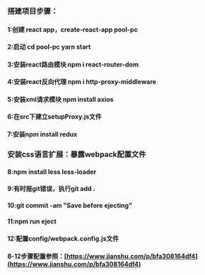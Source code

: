 ### 搭建项目步骤：
#### 1:创建 react app，create-react-app pool-pc
#### 2:启动 cd pool-pc  yarn start
#### 3:安装react路由模块 npm i react-router-dom
#### 4:安装react反向代理 npm i http-proxy-middleware
#### 5:安装xml请求模块 npm install axios
#### 6:在src下建立setupProxy.js文件 
#### 7:安装npm install redux

### 安装css语言扩展：暴露webpack配置文件
#### 8:npm install less less-loader
#### 9:有时报git错误，执行git add .
#### 10:git commit -am "Save before ejecting"
#### 11:npm run eject 
#### 12:配置config/webpack.config.js文件
#### 8-12步骤配置参照：[https://www.jianshu.com/p/bfa308164df4](https://www.jianshu.com/p/bfa308164df4)